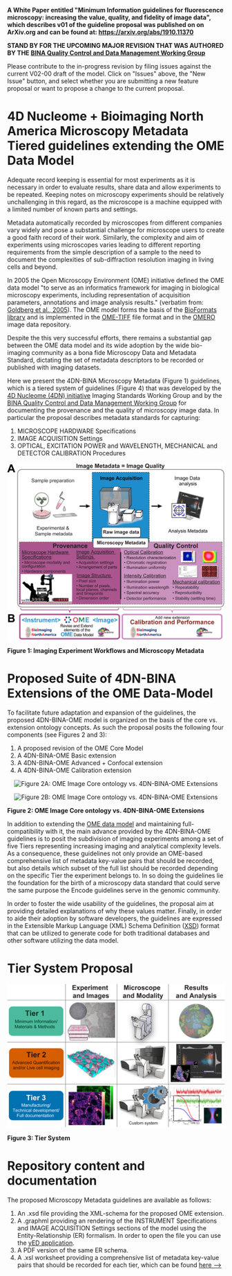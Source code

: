 **A White Paper entitled "Minimum Information guidelines for fluorescence microscopy: increasing the value, quality, and fidelity of image data", which describes v01 of the guideline proposal was published on on ArXiv.org and can be found at: https://arxiv.org/abs/1910.11370**

**STAND BY FOR THE UPCOMING MAJOR REVISION THAT WAS AUTHORED BY THE [BINA Quality Control and Data Management Working Group](https://www.bioimagingna.org/qc-dm-wg)**

Please contribute to the in-progress revision by filing issues against the current V02-00 draft of the model. Click on "Issues" above, the "New Issue" button, and select whether you are submitting a new feature proposal or want to propose a change to the current proposal.

# 4D Nucleome + Bioimaging North America Microscopy Metadata Tiered guidelines extending the OME Data Model

Adequate record keeping is essential for most experiments as it is necessary in order to evaluate results, share data and allow experiments to be repeated. Keeping notes on microscopy experiments should be relatively unchallenging in this regard, as the microscope is a machine equipped with a limited number of known parts and settings.

Metadata automatically recorded by microscopes from different companies vary widely and pose a substantial challenge for microscope users to create a good faith record of their work. Similarly, the complexity and aim of experiments using microscopes varies leading to different reporting requirements from the simple description of a sample to the need to document the complexities of sub-diffraction resolution imaging in living cells and beyond.

In 2005 the Open Microscopy Environment (OME) initiative defined the OME data model "to serve as an informatics framework for imaging in biological microscopy experiments, including representation of acquisition parameters, annotations and image analysis results." (verbatim from: [Goldberg et al., 2005](https://genomebiology.biomedcentral.com/articles/10.1186/gb-2005-6-5-r47)).
The OME model forms the basis of the [BioFormats library](https://www.openmicroscopy.org/bio-formats/) and is implemented in the [OME-TIFF](https://docs.openmicroscopy.org/ome-model/6.0.0/index.html#ome-tiff) file format and in the [OMERO](https://www.openmicroscopy.org/omero/scientists/) image data repository.

Despite the this very successful efforts, there remains a substantial gap between the OME data model and its wide adoption by the wide bio-imaging community as a bona fide Microscopy Data and Metadata Standard, dictating the set of metadata descriptors to be recorded or published with imaging datasets.

Here we present the 4DN-BINA Microscopy Metadata (Figure 1) guidelines, which is a tiered system of guidelines (Figure 4) that was developed by the [4D Nucleome (4DN) initiative](https://www.4dnucleome.org/) Imaging Standards Working Group and by the [BINA Quality Control and Data Management Working Group](https://www.bioimagingna.org/qc-dm-wg) for documenting the provenance and the quality of microscopy image data. In particular the proposal describes metadata standards for capturing: 

1. MICROSCOPE HARDWARE Specifications
2. IMAGE ACQUISITION Settings
3. OPTICAL, EXCITATION POWER and WAVELENGTH, MECHANICAL and DETECTOR CALIBRATION Procedures

<p align="center">
  <img src="https://github.com/WU-BIMAC/MicroscopyMetadata4DNGuidelines/blob/master/Graphics/Figure-1_v03_MM+model elements.png" title="Figure 1: Image Metadata versus Microscopy Metadata">
</p>

**Figure 1: Imaging Experiment Workflows and Microscopy Metadata**

# Proposed Suite of 4DN-BINA Extensions of the OME Data-Model
To facilitate future adaptation and expansion of the guidelines, the proposed 4DN-BINA-OME model is organized on the basis of the core vs. extension ontology concepts. As such the proposal posits the following four components (see Figures 2 and 3):

1. A proposed revision of the OME Core Model
2. A 4DN-BINA-OME Basic extension
3. A 4DN-BINA-OME Advanced + Confocal extension
4. A 4DN-BINA-OME Calibration extension

<p align="center">
  <img src="https://github.com/WU-BIMAC/MicroscopyMetadata4DNGuidelines/blob/master/Graphics/4DN-BINA-OME%20CORE%2BCALIBRATION%2BBASIC%2BADV%2BCONF%20EXTENSION_Instrument_v04.png" title="Figure 2A: OME Image Core ontology vs. 4DN-BINA-OME Extensions">
</p>

<p align="center">
  <img src="https://github.com/WU-BIMAC/MicroscopyMetadata4DNGuidelines/blob/master/Graphics/4DN-BINA-OME%20CORE%2BCALIBRATION%2BBASIC%2BADV%2BCONF%20EXTENSION_Image_v05.png" title="Figure 2B: OME Image Core ontology vs. 4DN-BINA-OME Extensions">
</p>

**Figure 2: OME Image Core ontology vs. 4DN-BINA-OME Extensions**

In addition to extending the [OME data model](https://docs.openmicroscopy.org/ome-model/5.6.1/developers/model-overview.html) and maintaining full-compatibility with it, the main advance provided by the 4DN-BINA-OME guidelines is to posit the subdivision of imaging experiments among a set of five Tiers representing increasing imaging and analytical complexity levels. As a consequence, these guidelines not only provide an OME-based comprehensive list of metadata key-value pairs that should be recorded, but also details which subset of the full list should be recorded depending on the specific Tier the experiment belongs to. In so doing the guidelines lie the foundation for the birth of a microscopy data standard that could serve the same purpose the Encode guidelines serve in the genomic community.

In order to foster the wide usability of the guidelines, the proposal aim at providing detailed explanations of why these values matter. Finally, in order to aide their adoption by software developers, the guidelines are expressed in the Extensible Markup Language (XML) Schema Definition ([XSD](https://www.w3.org/XML/Schema)) format that can be utilized to generate code for both traditional databases and other software utilizing the data model.

# Tier System Proposal

<p align="center">
  <img
src="https://github.com/WU-BIMAC/MicroscopyMetadata4DNGuidelines/blob/master/Graphics/Figure-3_v05.png" title="Figure 3: Tier System">
</p>

**Figure 3: Tier System**

# Repository content and documentation
The proposed Microscopy Metadata guidelines are available as follows:

1. An .xsd file providing the XML-schema for the proposed OME extension.
2. A .graphml providing an rendering of the INSTRUMENT Specifications and IMAGE ACQUISITION Settings sections of the model using the Entity-Relationship (ER) formalism. In order to open the file you can use the [yED application](https://www.yworks.com/products/yed).
3. A PDF version of the same ER schema.
4. A .xsl worksheet providing a comprehensive list of metadata key-value pairs that should be recorded for each tier, which can be found [here -->](https://docs.google.com/spreadsheets/d/16IQl-K8UIStsdlkNzJTA7LzMCan9qyS3KKcmEJ5wu28/edit?usp=sharing)
